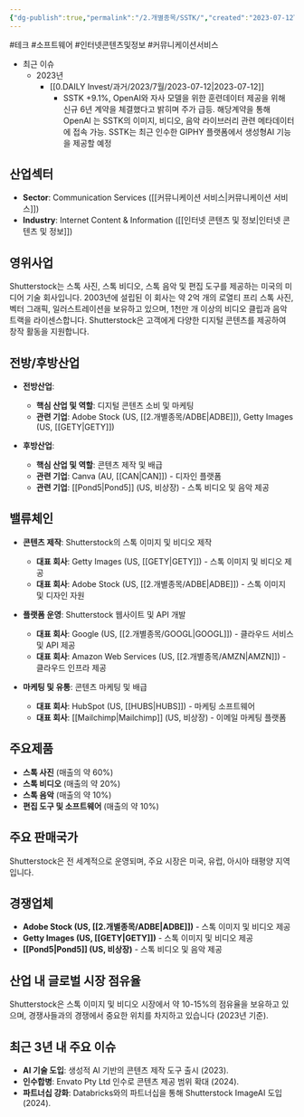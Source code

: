 ```yaml
---
{"dg-publish":true,"permalink":"/2.개별종목/SSTK/","created":"2023-07-12T10:42:19.497+09:00","updated":"2025-06-03T20:06:01.368+09:00"}
---
```


#테크 #소프트웨어 #인터넷콘텐츠및정보 #커뮤니케이션서비스



- 최근 이슈
	- 2023년
		- [[0.DAILY Invest/과거/2023/7월/2023-07-12\|2023-07-12]]
			- SSTK +9.1%, OpenAI와 자사 모델을 위한 훈련데이터 제공을 위해 신규 6년 계약을 체결했다고 밝히며 주가 급등. 해당계약을 통해 OpenAI 는 SSTK의 이미지, 비디오, 음악 라이브러리 관련 메타데이터에 접속 가능. SSTK는 최근 인수한 GIPHY 플랫폼에서 생성형AI 기능을 제공할 예정 


## 산업섹터

- **Sector**: Communication Services ([[커뮤니케이션 서비스\|커뮤니케이션 서비스]])
- **Industry**: Internet Content & Information ([[인터넷 콘텐츠 및 정보\|인터넷 콘텐츠 및 정보]])

## 영위사업

Shutterstock는 스톡 사진, 스톡 비디오, 스톡 음악 및 편집 도구를 제공하는 미국의 미디어 기술 회사입니다. 2003년에 설립된 이 회사는 약 2억 개의 로열티 프리 스톡 사진, 벡터 그래픽, 일러스트레이션을 보유하고 있으며, 1천만 개 이상의 비디오 클립과 음악 트랙을 라이센스합니다. Shutterstock은 고객에게 다양한 디지털 콘텐츠를 제공하여 창작 활동을 지원합니다.

## 전방/후방산업

- **전방산업**:
    
    - **핵심 산업 및 역할**: 디지털 콘텐츠 소비 및 마케팅
    - **관련 기업**: Adobe Stock (US, [[2.개별종목/ADBE\|ADBE]]), Getty Images (US, [[GETY\|GETY]])
    
- **후방산업**:
    
    - **핵심 산업 및 역할**: 콘텐츠 제작 및 배급
    - **관련 기업**: Canva (AU, [[CAN\|CAN]]) - 디자인 플랫폼
    - **관련 기업**: [[Pond5\|Pond5]] (US, 비상장) - 스톡 비디오 및 음악 제공
    

## 밸류체인

- **콘텐츠 제작**: Shutterstock의 스톡 이미지 및 비디오 제작
    
    - **대표 회사**: Getty Images (US, [[GETY\|GETY]]) - 스톡 이미지 및 비디오 제공
    - **대표 회사**: Adobe Stock (US, [[2.개별종목/ADBE\|ADBE]]) - 스톡 이미지 및 디자인 자원
    
- **플랫폼 운영**: Shutterstock 웹사이트 및 API 개발
    
    - **대표 회사**: Google (US, [[2.개별종목/GOOGL\|GOOGL]]) - 클라우드 서비스 및 API 제공
    - **대표 회사**: Amazon Web Services (US, [[2.개별종목/AMZN\|AMZN]]) - 클라우드 인프라 제공
    
- **마케팅 및 유통**: 콘텐츠 마케팅 및 배급
    
    - **대표 회사**: HubSpot (US, [[HUBS\|HUBS]]) - 마케팅 소프트웨어
    - **대표 회사**: [[Mailchimp\|Mailchimp]] (US, 비상장) - 이메일 마케팅 플랫폼
    

## 주요제품

- **스톡 사진** (매출의 약 60%)
- **스톡 비디오** (매출의 약 20%)
- **스톡 음악** (매출의 약 10%)
- **편집 도구 및 소프트웨어** (매출의 약 10%)

## 주요 판매국가

Shutterstock은 전 세계적으로 운영되며, 주요 시장은 미국, 유럽, 아시아 태평양 지역입니다.

## 경쟁업체

- **Adobe Stock (US, [[2.개별종목/ADBE\|ADBE]])** - 스톡 이미지 및 비디오 제공
- **Getty Images (US, [[GETY\|GETY]])** - 스톡 이미지 및 비디오 제공
- **[[Pond5\|Pond5]] (US, 비상장)** - 스톡 비디오 및 음악 제공

## 산업 내 글로벌 시장 점유율

Shutterstock은 스톡 이미지 및 비디오 시장에서 약 10-15%의 점유율을 보유하고 있으며, 경쟁사들과의 경쟁에서 중요한 위치를 차지하고 있습니다 (2023년 기준).

## 최근 3년 내 주요 이슈

- **AI 기술 도입**: 생성적 AI 기반의 콘텐츠 제작 도구 출시 (2023).
- **인수합병**: Envato Pty Ltd 인수로 콘텐츠 제공 범위 확대 (2024).
- **파트너십 강화**: Databricks와의 파트너십을 통해 Shutterstock ImageAI 도입 (2024).